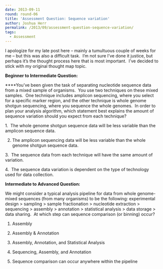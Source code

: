 ```yaml
---
date: 2013-09-11
round: round-06
title: 'Assessment Question: Sequence variation'
author: Joshua Herr
permalink: /2013/09/assessment-question-sequence-variation/
tags:
  - Assessment
---
```

I apologize for my late post here – mainly a tumultuous couple of weeks for me – but this was also a difficult task.  I’m not sure I’ve done it justice, but perhaps it’s the thought process here that is most important.  I’ve decided to stick with my original thought map topic.

**Beginner to Intermediate Question:**

****You’ve been given the task of separating nucleotide sequence data from a mixed sample of organisms.  You use two techniques on these mixed samples.  One technique includes amplicon sequencing, where you select for a specific marker region, and the other technique is whole genome shotgun sequencing, where you sequence the whole genomes.  In order to plan your analysis algorithm, which statement best explains the amount of sequence variation should you expect from each technique?

1.  The whole genome shotgun sequence data will be less variable than the amplicon sequence data.

2. The amplicon sequencing data will be less variable than the whole genome shotgun sequence data.

3.  The sequence data from each technique will have the same amount of variation.

4.  The sequence data variation is dependent on the type of technology used for data collection.

**Intermediate to Advanced Question:**

We might consider a typical analysis pipeline for data from whole genome-mixed sequences (from many organisms) to be the following: experimental design > sampling > sample fractionation > nucleotide extraction > sequencing > assembly > annotation > statistical analysis > data storage > data sharing.  At which step can sequence comparison (or binning) occur?

1. Assembly

2. Assembly & Annotation

3. Assembly, Annotation, and Statistical Analysis

4. Sequencing, Assembly, and Annotation

5. Sequence comparison can occur anywhere within the pipeline
